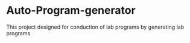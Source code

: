 # Auto-Program-generator
This project designed for conduction of lab programs by generating lab programs
